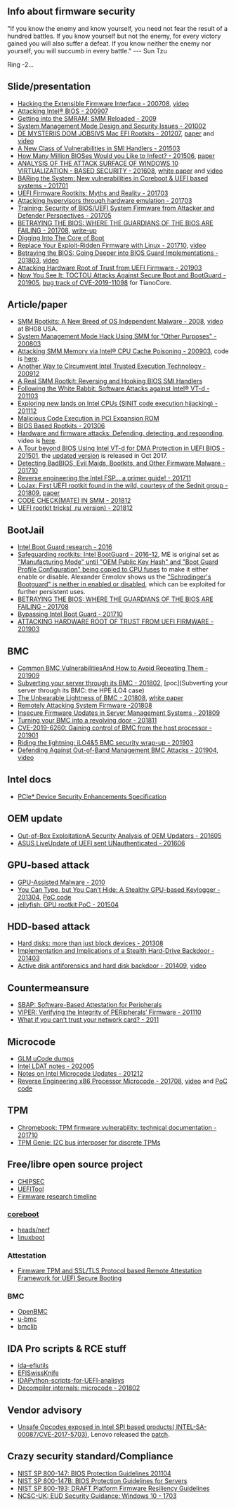 ## Info about firmware security

"If you know the enemy and know yourself, you need not fear the result of a hundred battles. If you know yourself but not the enemy, for every victory gained you will also suffer a defeat. If you know neither the enemy nor yourself, you will succumb in every battle." ---  Sun Tzu 

Ring -2...

## Slide/presentation

* [Hacking the Extensible Firmware Interface - 200708](https://www.blackhat.com/presentations/bh-usa-07/Heasman/Presentation/bh-usa-07-heasman.pdf), [video](https://www.youtube.com/watch?v=g-n42Q-Pxsg)
* [Attacking Intel® BIOS - 200907](http://invisiblethingslab.com/resources/bh09usa/Attacking%20Intel%20BIOS.pdf)
* [Getting into the SMRAM: SMM Reloaded - 2009](https://www.ssi.gouv.fr/uploads/IMG/pdf/Cansec_final.pdf)
* [System Management Mode Design and Security Issues - 201002](http://www.ssi.gouv.fr/uploads/IMG/pdf/IT_Defense_2010_final.pdf)
* [DE MYSTERIIS DOM JOBSIVS Mac EFI Rootkits - 201207](https://media.blackhat.com/bh-us-12/Briefings/Loukas_K/BH_US_12_LoukasK_De_Mysteriis_Dom_Jobsivs_Slides.pdf), [paper](http://ho.ax/downloads/De_Mysteriis_Dom_Jobsivs_Black_Hat_Paper.pdf) and [video](https://www.youtube.com/watch?v=W21ZIaKf5HA)
* [A New Class of Vulnerabilities in SMI Handlers - 201503](https://cansecwest.com/slides/2015/A%20New%20Class%20of%20Vulnin%20SMI%20-%20Andrew%20Furtak.pdf)
* [How Many Million BIOSes Would you Like to Infect? - 201506](http://legbacore.com/Research_files/HowManyMillionBIOSWouldYouLikeToInfect_Full.pdf), [paper](http://legbacore.com/Research_files/HowManyMillionBIOSesWouldYouLikeToInfect_Whitepaper_v1.pdf)
* [ANALYSIS OF THE ATTACK SURFACE OF WINDOWS 10 VIRTUALIZATION - BASED SECURITY - 201608](https://www.blackhat.com/docs/us-16/materials/us-16-Wojtczuk-Analysis-Of-The-Attack-Surface-Of-Windows-10-Virtualization-Based-Security.pdf), [white paper](https://www.bromium.com/sites/default/files/us-16-wojtczuk-analysis-of-the-attack-surface-of-windows-10-virtualization-based-security-wp-v2.pdf) and [video](https://www.youtube.com/watch?v=_646Gmr_uo0)
* [BARing the System: New vulnerabilities in Coreboot & UEFI based systems - 201701](http://www.intelsecurity.com/advanced-threat-research/content/data/REConBrussels2017_BARing_the_system.pdf)
* [UEFI  Firmware  Rootkits: Myths  and  Reality - 201703](https://www.blackhat.com/docs/asia-17/materials/asia-17-Matrosov-The-UEFI-Firmware-Rootkits-Myths-And-Reality.pdf)
* [Attacking hypervisors through hardware emulation - 201703](https://www.troopers.de/downloads/troopers17/TR17_Attacking_hypervisor_through_hardwear_emulation.pdf)
* [Training: Security of BIOS/UEFI System Firmware from Attacker and Defender Perspectives - 201705](https://github.com/advanced-threat-research/firmware-security-training)
* [BETRAYING THE BIOS: WHERE THE GUARDIANS OF THE BIOS ARE FAILING - 201708](https://www.blackhat.com/docs/us-17/wednesday/us-17-Matrosov-Betraying-The-BIOS-Where-The-Guardians-Of-The-BIOS-Are-Failing.pdf), [write-up](https://threatvector.cylance.com/en_us/home/black-hat-vegas-where-the-guardians-of-the-bios-are-failing.html)
* [Digging Into The Core of Boot](https://recon.cx/2017/montreal/resources/slides/RECON-MTL-2017-DiggingIntoTheCoreOfBoot.pdf)
* [Replace Your Exploit-Ridden Firmware with Linux - 201710](https://schd.ws/hosted_files/osseu17/84/Replace%20UEFI%20with%20Linux.pdf), [video](https://www.youtube.com/watch?v=iffTJ1vPCSo)
* [Betraying the BIOS: Going Deeper into BIOS Guard Implementations - 201803](https://github.com/REhints/Publications/tree/master/Conferences/Betraying%20the%20BIOS), [video](https://www.youtube.com/watch?v=kSQVGFbTfqE)
* [Attacking Hardware Root of Trust from UEFI Firmware - 201903](https://www.youtube.com/watch?v=Ap-2CnoyBek)
* [Now You See It: TOCTOU Attacks Against Secure Boot and BootGuard - 201905](https://conference.hitb.org/hitbsecconf2019ams/materials/D1T1%20-%20Toctou%20Attacks%20Against%20Secure%20Boot%20-%20Trammell%20Hudson%20&%20Peter%20Bosch.pdf), [bug track of CVE-2019-11098](https://bugzilla.tianocore.org/show_bug.cgi?id=1614) for TianoCore.


## Article/paper

* [SMM Rootkits: A New Breed of OS Independent Malware - 2008](http://www.co-c.net/repository-securite-informatique/Papers/SMM-Rootkits-Securecom08.pdf), [video](https://media.blackhat.com/bh-usa-08/video/bh-us-08-Embleton/black-hat-usa-08-embleton-smmrootkit-hires.m4v) at BH08 USA.
* [System Management Mode Hack Using SMM for "Other Purposes" - 200803](http://webcache.googleusercontent.com/search?q=cache:fpIz7WipFBUJ:phrack.org/issues/65/7.html+&cd=1&hl=zh-TW&ct=clnk&gl=hk)
* [Attacking SMM Memory via Intel® CPU Cache Poisoning - 200903](http://invisiblethingslab.com/resources/misc09/smm_cache_fun.pdf), code is [here](http://invisiblethingslab.com/resources/misc09/o68-2.tgz).
* [Another Way to Circumvent Intel Trusted Execution Technology - 200912](http://invisiblethingslab.com/resources/misc09/Another%20TXT%20Attack.pdf)
* [A Real SMM Rootkit: Reversing and Hooking BIOS SMI Handlers](http://webcache.googleusercontent.com/search?q=cache:-N3__o-F_Z4J:phrack.org/issues/66/11.html+&cd=1&hl=zh-TW&ct=clnk&gl=hk)
* [Following the White Rabbit: Software Attacks against Intel® VT-d - 201103](http://www.invisiblethingslab.com/resources/2011/Software%20Attacks%20on%20Intel%20VT-d.pdf)
* [Exploring new lands on Intel CPUs (SINIT code execution hijacking) - 201112](http://www.invisiblethingslab.com/resources/2011/Attacking_Intel_TXT_via_SINIT_hijacking.pdf)
* [Malicious Code Execution in PCI Expansion ROM](http://resources.infosecinstitute.com/pci-expansion-rom/)
* [BIOS Based Rootkits - 201306](http://www.exfiltrated.com/research-BIOS_Based_Rootkits.php)
* [Hardware and firmware attacks: Defending, detecting, and responding](https://code.facebook.com/posts/182707188759117/hardware-and-firmware-attacks-defending-detecting-and-responding/), video is [here](https://www.youtube.com/watch?v=z4-N2HyQMVU).
* [A Tour beyond BIOS Using Intel VT-d for DMA Protection in UEFI BIOS - 201501](https://firmware.intel.com/sites/default/files/resources/A_Tour_Beyond_BIOS_Using_Intel_VT-d_for_DMA_Protection.pdf), the [updated version](https://firmware.intel.com/sites/default/files/Intel_WhitePaper_Using_IOMMU_for_DMA_Protection_in_UEFI.pdf) is released in Oct 2017.
* [Detecting BadBIOS, Evil Maids, Bootkits, and Other Firmware Malware - 201710](https://ia601507.us.archive.org/2/items/seagl-2017/seagl-2017.pdf)
* [Reverse engineering the Intel FSP… a primer guide! - 201711](https://puri.sm/posts/primer-to-reverse-engineering-intel-fsp/)
* [LoJax: First UEFI rootkit found in the wild, courtesy of the Sednit group - 201809](https://www.welivesecurity.com/2018/09/27/lojax-first-uefi-rootkit-found-wild-courtesy-sednit-group/), [paper](https://www.welivesecurity.com/wp-content/uploads/2018/09/ESET-LoJax.pdf)
* [CODE CHECK(MATE) IN SMM - 201812](https://www.synacktiv.com/posts/exploit/code-checkmate-in-smm.html)
* [UEFI rootkit tricks( .ru version) - 201812](https://exelab.ru/f/index.php?action=vthread&forum=2&topic=25409&page=1#8)


## BootJail

* [Intel Boot Guard research - 2016](https://github.com/flothrone/bootguard)
* [Safeguarding rootkits: Intel BootGuard - 2016-12](https://github.com/flothrone/bootguard), ME is original set as ["Manufacturing Mode" until "OEM Public Key Hash" and "Boot Guard Profile Configuration" being copied to CPU fuses](https://trmm.net/Bootguard) to make it either enable or disable. Alexander Ermolov shows us the ["Schrodinger's Bootguard" is neither in enabled or disabled](https://support.lenovo.com/us/en/solutions/len_9903), which can be exploited for further persistent uses.
* [BETRAYING THE BIOS: WHERE THE GUARDIANS OF THE BIOS ARE FAILING - 201708](https://www.blackhat.com/docs/us-17/wednesday/us-17-Matrosov-Betraying-The-BIOS-Where-The-Guardians-Of-The-BIOS-Are-Failing.pdf)
* [Bypassing Intel Boot Guard - 201710](https://web.archive.org/web/20171006051839/https://embedi.com/blog/bypassing-intel-boot-guard)
* [ATTACKING HARDWARE ROOT OF TRUST FROM UEFI FIRMWARE - 201903](https://github.com/REhints/Publications/blob/master/Conferences/Bypassing%20Hardware%20Root%20of%20Trust/offcon2019_final.pdf)


## BMC

* [Common BMC VulnerabilitiesAnd How to Avoid Repeating Them - 201909](https://osfc.io/uploads/talk/paper/39/Common_BMC_vulnerabilities_and_how_to_avoid_repeating_them.pdf)
* [Subverting your server through its BMC - 201802](https://recon.cx/2018/brussels/resources/slides/RECON-BRX-2018-Subverting-your-server-through-its-BMC-the-HPE-iLO4-case.pdf), [poc](Subverting your server through its BMC: the HPE iLO4 case)
* [The Unbearable Lightness of BMC - 201808](https://i.blackhat.com/us-18/Wed-August-8/us-18-Waisman-Soler-The-Unbearable-Lightness-of-BMC.pdf), [white paper](https://i.blackhat.com/us-18/Wed-August-8/us-18-Waisman-Soler-The-Unbearable-Lightness-of-BMC-wp.pdf)
* [Remotely Attacking System Firmware -201808](https://i.blackhat.com/us-18/Wed-August-8/us-18-Michael-Shkatov-Remotely-Attacking-System-Firmware.pdf)
* [Insecure Firmware Updates in Server Management Systems - 201809](https://blog.eclypsium.com/2018/09/06/insecure-firmware-updates-in-server-management-systems/)
* [Turning your BMC into a revolving door - 201811](https://airbus-seclab.github.io/ilo/ZERONIGHTS2018-Slides-EN-Turning_your_BMC_into_a_revolving_door-perigaud-gazet-czarny.pdf)
* [CVE-2019-6260: Gaining control of BMC from the host processor - 201901](https://www.flamingspork.com/blog/2019/01/23/cve-2019-6260-gaining-control-of-bmc-from-the-host-processor/)
* [Riding the lightning: iLO4&5 BMC security wrap-up - 201903](https://airbus-seclab.github.io/ilo/INSOMNIHACK2019-Slides-Riding_the_lightning_iLO4_5_BMC_security_wrapup-perigaud-gazet-czarny.pdf)
* [Defending Against Out-of-Band Management BMC Attacks - 201904](https://firmwaresecurity.files.wordpress.com/2019/05/lfnw2019-bmc.pdf), [video](https://www.youtube.com/watch?v=C6Q0_N54GcA)

## Intel docs

* [PCIe* Device Security Enhancements Specification](https://www.intel.com/content/www/us/en/io/pci-express/pcie-device-security-enhancements-spec.html)


## OEM update

* [Out-of-Box ExploitationA Security Analysis of OEM Updaters - 201605](https://duo.com/assets/pdf/out-of-box-exploitation_oem-updaters.pdf)
* [ASUS LiveUpdate of UEFI sent UNauthenticated - 201606](https://firmwaresecurity.com/2016/06/05/asus-liveupdate-of-uefi-sent-authenticated/)


## GPU-based attack
* [GPU-Assisted Malware - 2010](http://dcs.ics.forth.gr/Activities/papers/gpumalware.malware10.pdf)
* [You Can Type, but You Can’t Hide: A Stealthy GPU-based Keylogger - 201304](http://www.cs.columbia.edu/%7Emikepo/papers/gpukeylogger.eurosec13.pdf), [PoC code](https://github.com/x0r1/Demon)
* [jellyfish: GPU rootkit PoC - 201504](https://github.com/x0r1/jellyfish)


## HDD-based attack
* [Hard disks: more than just block devices - 201308](http://bofh.nikhef.nl/events/OHM/video/d2-t1-13-20130801-2300-hard_disks_more_than_just_block_devices-sprite_tm.m4v)
* [Implementation and Implications of a Stealth Hard-Drive Backdoor - 201403](https://www.ibr.cs.tu-bs.de/users/kurmus/papers/acsac13.pdf)
* [Active disk antiforensics and hard disk backdoor - 201409](https://www.dfrws.org/sites/default/files/session-files/pres-some_practical_thoughts_concerning_active_disk_antiforensics.pdf), [video](https://www.youtube.com/watch?v=8Zpb34Qf0NY)


## Countermeansure
* [SBAP: Software-Based Attestation for Peripherals](http://www.netsec.ethz.ch/publications/papers/li_mccune_perrig_SBAP_trust10.pdf)
* [VIPER: Verifying the Integrity of PERipherals’ Firmware - 201110](https://pdfs.semanticscholar.org/4cde/50e94cada9bcaaec0f753e1b4dec3b6c355c.pdf)
* [What if you can’t trust your network card? - 2011](https://pdfs.semanticscholar.org/82c0/086755479360935ec73add346854df4d1304.pdf)


## Microcode
* [GLM uCode dumps](https://github.com/chip-red-pill/glm-ucode)
* [Intel LDAT notes - 202005](https://pbx.sh/ldat/)
* [Notes on Intel Microcode Updates - 201212](http://inertiawar.com/microcode/)
* [Reverse Engineering x86 Processor Microcode - 201708](http://syssec.rub.de/media/emma/veroeffentlichungen/2017/08/16/usenix17-microcode.pdf), [video](https://www.youtube.com/watch?v=I6dQfnb3y0I) and [PoC code](https://github.com/RUB-SysSec/Microcode)


## TPM
* [Chromebook: TPM firmware vulnerability: technical documentation - 201710](https://sites.google.com/a/chromium.org/dev/chromium-os/tpm_firmware_update)
* [TPM Genie: I2C bus interposer for discrete TPMs](https://github.com/nccgroup/TPMGenie)


## Free/libre open source project

* [CHIPSEC](https://github.com/chipsec/)
* [UEFITool](https://github.com/LongSoft/UEFITool)
* [Firmware research timeline](http://timeglider.com/timeline/5ca2daa6078caaf4)


### [coreboot](https://www.coreboot.org/)

  * [heads/nerf](https://github.com/osresearch/heads)
  * [linuxboot](https://github.com/linuxboot/linuxboot)

### Attestation

  * [Firmware TPM and SSL/TLS Protocol based Remote Attestation Framework for UEFI Secure Booting](https://github.com/Hecmay/UEFI-Attestation)

### BMC

* [OpenBMC](https://github.com/openbmc/openbmc)
* [u-bmc](https://u-bmc.readthedocs.io/en/latest/)
* [bmclib](https://github.com/bmc-toolbox/bmclib)


## IDA Pro scripts & RCE stuff

* [ida-efiutils](https://github.com/snare/ida-efiutils)
* [EFISwissKnife](https://github.com/gdbinit/EFISwissKnife)
* [IDAPython-scripts-for-UEFI-analisys](https://github.com/kyurchenko/IDAPython-scripts-for-UEFI-analisys)
* [Decompiler internals: microcode - 201802](https://recon.cx/2018/brussels/resources/slides/RECON-BRX-2018-Decompiler-internals-microcode.pdf)


## Vendor advisory

* [Unsafe Opcodes exposed in Intel SPI based products( INTEL-SA-00087/CVE-2017-5703)](https://security-center.intel.com/advisory.aspx?intelid=INTEL-SA-00087&languageid=en-fr), Lenovo released the [patch](https://support.lenovo.com/us/en/solutions/LEN-16445).


## Crazy security standard/Compliance

* [NIST SP 800-147: BIOS Protection Guidelines 201104](http://nvlpubs.nist.gov/nistpubs/Legacy/SP/nistspecialpublication800-147.pdf)
* [NIST SP 800-147B: BIOS Protection Guidelines for Servers](http://nvlpubs.nist.gov/nistpubs/SpecialPublications/NIST.SP.800-147B.pdf)
* [NIST SP 800-193: DRAFT Platform Firmware Resiliency Guidelines](http://csrc.nist.gov/publications/PubsDrafts.html#SP-800-193)
* [NCSC-UK: EUD Security Guidance: Windows 10 - 1703](https://www.ncsc.gov.uk/guidance/eud-security-guidance-windows-10-1703#devicefirmware)
